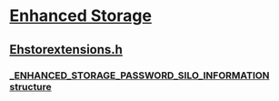 # [Enhanced Storage](../_enstor/index.md)
## [Ehstorextensions.h](index.md)
### [_ENHANCED_STORAGE_PASSWORD_SILO_INFORMATION structure](../ehstorextensions/ns-ehstorextensions-_enhanced_storage_password_silo_information.md)
